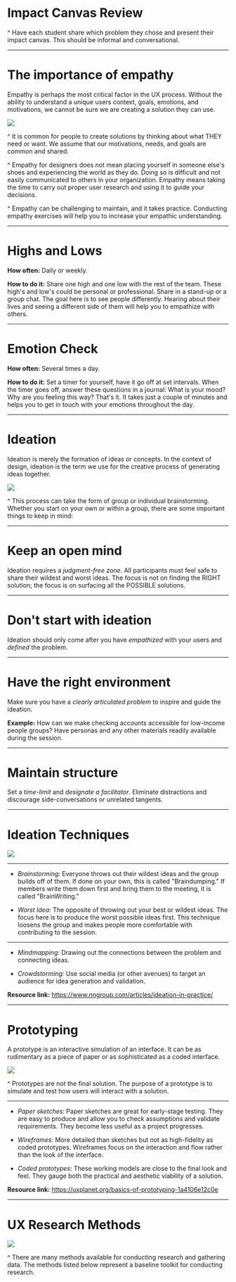 # Impact Canvas Review

^ Have each student share which problem they chose and present their impact canvas. This should be informal and conversational. 

---

# The importance of empathy

Empathy is perhaps the most critical factor in the UX process. Without the ability to understand a unique users context, goals, emotions, and motivations, we cannot be sure we are creating a solution they can use.

![](images/adult-black-and-white-child-736428.jpg)

^ It is common for people to create solutions by thinking about what THEY need or want. We assume that our motivations, needs, and goals are common and shared.

^ Empathy for designers does not mean placing yourself in someone else's shoes and experiencing the world as they do. Doing so is difficult and not easily communicated to others in your organization. Empathy means taking the time to carry out proper user research and using it to guide your decisions.

^ Empathy can be challenging to maintain, and it takes practice. Conducting empathy exercises will help you to increase your empathic understanding.

---

# Highs and Lows

**How often:** Daily or weekly.

**How to do it:** Share one high and one low with the rest of the team. These high's and low's could be personal or professional. Share in a stand-up or a group chat. The goal here is to see people differently. Hearing about their lives and seeing a different side of them will help you to empathize with others.

---

# Emotion Check

**How often:** Several times a day.

**How to do it:** Set a timer for yourself, have it go off at set intervals. When the timer goes off, answer these questions in a journal: What is your mood? Why are you feeling this way? That's it. It takes just a couple of minutes and helps you to get in touch with your emotions throughout the day.

---

# Ideation

Ideation is merely the formation of ideas or concepts. In the context of design, ideation is the term we use for the creative process of generating ideas together. 

![](images/art-artist-background-316466.jpg)

^ This process can take the form of group or individual brainstorming. Whether you start on your own or within a group, there are some important things to keep in mind:

---

# Keep an open mind

Ideation requires a *judgment-free zone*. All participants must feel safe to share their wildest and worst ideas. The focus is not on finding the RIGHT solution; the focus is on surfacing all the POSSIBLE solutions.

---

# Don't start with ideation

Ideation should only come after you have *empathized* with your users and *defined* the problem.

---

# Have the right environment

Make sure you have a *clearly articulated problem* to inspire and guide the ideation. 

**Example:** How can we make checking accounts accessible for low-income people groups? Have personas and any other materials readily available during the session.

---

# Maintain structure

Set a *time-limit* and *designate a facilitator*. Eliminate distractions and discourage side-conversations or unrelated tangents.

---

# Ideation Techniques

![](images/abstract-art-blur-1114883.jpg)

---

* *Brainstorming:* Everyone throws out their wildest ideas and the group builds off of them. If done on your own, this is called "Braindumping." If members write them down first and bring them to the meeting, it is called "BrainWriting."

* *Worst Idea:* The opposite of throwing out your best or wildest ideas. The focus here is to produce the worst possible ideas first. This technique loosens the group and makes people more comfortable with contributing to the session.

---

* *Mindmapping:* Drawing out the connections between the problem and connecting ideas.

* *Crowdstorming:* Use social media (or other avenues) to target an audience for idea generation and validation.

**Resource link:** https://www.nngroup.com/articles/ideation-in-practice/

---

# Prototyping

A prototype is an interactive simulation of an interface. It can be as rudimentary as a piece of paper or as sophisticated as a coded interface.

![](images/architect-calculating-concept-2097.jpg)

^ Prototypes are not the final solution. The purpose of a prototype is to simulate and test how users will interact with a solution.

---

* *Paper sketches:* Paper sketches are great for early-stage testing. They are easy to produce and allow you to check assumptions and validate requirements. They become less useful as a project progresses.

* *Wireframes:* More detailed than sketches but not as high-fidelity as coded prototypes. Wireframes focus on the interaction and flow rather than the look of the interface.

* *Coded prototypes:* These working models are close to the final look and feel. They gauge both the practical and aesthetic viability of a solution.

**Resource link:** https://uxplanet.org/basics-of-prototyping-1a4106e12c0e

---

# UX Research Methods

![](images/blur-close-up-conceptual-1194775.jpg)

^ There are many methods available for conducting research and gathering data. The methods listed below represent a baseline toolkit for conducting research.




